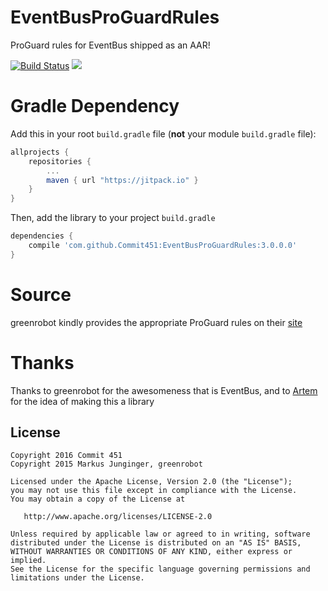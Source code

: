 # EventBusProGuardRules
ProGuard rules for EventBus shipped as an AAR!

[![Build Status](https://travis-ci.org/Commit451/EventBusProGuardRules.svg?branch=master)](https://travis-ci.org/Commit451/EventBusProGuardRules) [![](https://jitpack.io/v/Commit451/EventBusProGuardRules.svg)](https://jitpack.io/#Commit451/EventBusProGuardRules)

# Gradle Dependency

Add this in your root `build.gradle` file (**not** your module `build.gradle` file):

```gradle
allprojects {
	repositories {
		...
		maven { url "https://jitpack.io" }
	}
}
```

Then, add the library to your project `build.gradle`
```gradle
dependencies {
    compile 'com.github.Commit451:EventBusProGuardRules:3.0.0.0'
}
```

# Source
greenrobot kindly provides the appropriate ProGuard rules on their [site](http://greenrobot.org/eventbus/documentation/proguard/)

# Thanks
Thanks to greenrobot for the awesomeness that is EventBus, and to [Artem](https://github.com/artem-zinnatullin) for the idea of making this a library


License
--------

    Copyright 2016 Commit 451
    Copyright 2015 Markus Junginger, greenrobot

    Licensed under the Apache License, Version 2.0 (the "License");
    you may not use this file except in compliance with the License.
    You may obtain a copy of the License at

       http://www.apache.org/licenses/LICENSE-2.0

    Unless required by applicable law or agreed to in writing, software
    distributed under the License is distributed on an "AS IS" BASIS,
    WITHOUT WARRANTIES OR CONDITIONS OF ANY KIND, either express or implied.
    See the License for the specific language governing permissions and
    limitations under the License.
